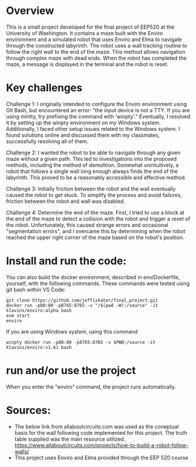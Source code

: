 Overview
===

This is a small project developed for the final project of EEP520 at the University of Washington. It contains a maze built with the Enviro environment and a simulated robot that uses Enviro and Elma to navigate through the constructed labyrinth. The robot uses a wall tracking routine to follow the right wall to the end of the maze. This method allows navigation through complex maze with dead ends. When the robot has completed the maze, a message is displayed in the terminal and the robot is reset.

Key challenges
===
Challenge 1:
I originally intended to configure the Enviro environment using Git Bash, but encountered an error: "the input device is not a TTY. If you are using mintty, try prefixing the command with 'winpty'." Eventually, I resolved it by setting up the winpty environment on my Windows system. Additionally, I faced other setup issues related to the Windows system. I found solutions online and discussed them with my classmates, successfully resolving all of them.

Challenge 2:
I wanted the robot to be able to navigate through any given maze without a given path. This led to investigations into the proposed methods, including the method of demolition. Somewhat unintuitively, a robot that follows a single wall long enough always finds the end of the labyrinth. This proved to be a reasonably accessible and effective method.

Challenge 3:
Initially friction between the robot and the wall eventually caused the robot to get stuck. To simplify the process and avoid failures, friction between the robot and wall was disabled.

Challenge 4:
Determine the end of the maze. First, I tried to use a block at the end of the maze to detect a collision with the robot and trigger a reset of the robot. Unfortunately, this caused strange errors and occasional "segmentation errors", and I overcame this by determining when the robot reached the upper right corner of the maze based on the robot's position.

Install and run the code:
===
You can also build the docker environment, described in env/Dockerfile, yourself, with the following commands. These commands were tested using git bash within VS Code:

    git clone https://github.com/jeffiskater/final_project.git
    docker run -p80:80 -p8765:8765 -v "/$(pwd -W):/source" -it klavins/enviro:alpha bash
    esm start
    enviro

If you are using Windows system, using this command

    winpty docker run -p80:80 -p8765:8765 -v $PWD:/source -it klavins/enviro:v1.61 bash
    

run and/or use the project
===
When you enter the "enviro" command, the project runs automatically.

Sources:
===
- The below link from allaboutcircuits.com was used as the coneptual basis for the wall following code implemented for this project. The truth table supplied was the main resource utilized.
https://www.allaboutcircuits.com/projects/how-to-build-a-robot-follow-walls/
- This project uses Enviro and Elma provided through the EEP 520 course
